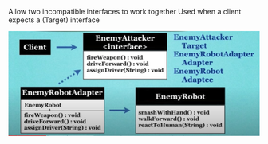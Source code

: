

Allow two incompatible interfaces to work together
Used when a client expects a (Target) interface


<img src="adapterUML.PNG">